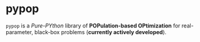 # pypop

```pypop``` is a *Pure-PYthon* library of **POPulation-based OPtimization** for real-parameter, black-box problems (**currently actively developed**).
